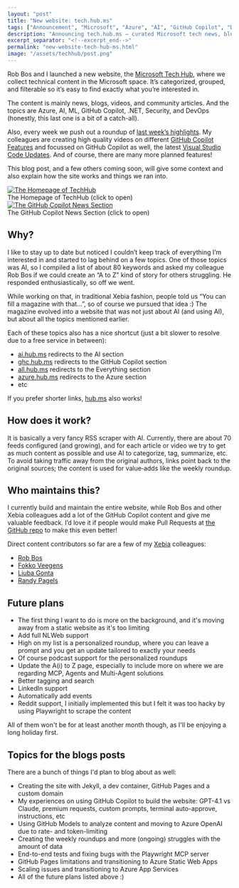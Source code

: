 ```yaml
---
layout: "post"
title: "New website: tech.hub.ms"
tags: ["Announcement", "Microsoft", "Azure", "AI", "GitHub Copilot", "DevOps", "Developer Tools", "Site Launch", "Roundups"]
description: "Announcing tech.hub.ms — curated Microsoft tech news, blogs, and videos with AI-powered categorization, tagging, and summaries, plus weekly roundups."
excerpt_separator: "<!--excerpt_end-->"
permalink: "new-website-tech-hub-ms.html"
image: "/assets/techhub/post.png"
---
```


Rob Bos and I launched a new website, the [Microsoft Tech Hub](https://tech.hub.ms), where we collect technical content in the Microsoft space. It’s categorized, grouped, and filterable so it’s easy to find exactly what you’re interested in.

The content is mainly news, blogs, videos, and community articles. And the topics are Azure, AI, ML, GitHub Copilot, .NET, Security, and DevOps (honestly, this last one is a bit of a catch-all).

Also, every week we push out a roundup of [last week’s highlights](https://hub.ms/2025-08-25-Weekly-AI-and-Tech-News-Roundup.html). My colleagues are creating high quality videos on different [GitHub Copilot Features](https://hub.ms/github-copilot/features.html) and focussed on GitHub Copilot as well, the latest [Visual Studio Code Updates](https://hub.ms/github-copilot/vscode-updates.html). And of course, there are many more planned features!<!--excerpt_end-->

This blog post, and a few others coming soon, will give some context and also explain how the site works and things we ran into.

<div class="image-gallery">
  <div class="image-item">
    <a href="https://hub.ms" target="_blank"><img src="{{ "/assets/techhub/homepage.png" | relative_url }}" alt="The Homepage of TechHub"></a>
    <div class="image-caption">The Homepage of TechHub (click to open)</div>
  </div>
  <div class="image-item">
    <a href="https://hub.ms/github-copilot/news" target="_blank"><img src="{{ "/assets/techhub/ghc-news.png" | relative_url }}" alt="The GitHub Copilot News Section"></a>
    <div class="image-caption">The GitHub Copilot News Section (click to open)</div>
  </div>
</div>

## Why?

I like to stay up to date but noticed I couldn’t keep track of everything I’m interested in and started to lag behind on a few topics. One of those topics was AI, so I compiled a list of about 80 keywords and asked my colleague Rob Bos if we could create an “A to Z” kind of story for others struggling. He responded enthusiastically, so off we went.

While working on that, in traditional Xebia fashion, people told us “You can fill a magazine with that…”, so of course we pursued that idea :) The magazine evolved into a website that was not just about AI (and using AI), but about all the topics mentioned earlier.

Each of these topics also has a nice shortcut (just a bit slower to resolve due to a free service in between):

- [ai.hub.ms](https://ai.hub.ms) redirects to the AI section
- [ghc.hub.ms](https://ghc.hub.ms) redirects to the GitHub Copilot section
- [all.hub.ms](https://all.hub.ms) redirects to the Everything section
- [azure.hub.ms](https://azure.hub.ms) redirects to the Azure section
- etc

If you prefer shorter links, [hub.ms](https://hub.ms) also works!

## How does it work?

It is basically a very fancy RSS scraper with AI. Currently, there are about 70 feeds configured (and growing), and for each article or video we try to get as much content as possible and use AI to categorize, tag, summarize, etc. To avoid taking traffic away from the original authors, links point back to the original sources; the content is used for value‑adds like the weekly roundup.

## Who maintains this?

I currently build and maintain the entire website, while Rob Bos and other Xebia colleagues add a lot of the GitHub Copilot content and give me valuable feedback. I’d love it if people would make Pull Requests at [the GitHub repo](https://github.com/techhubms/techhub) to make this even better!

Direct content contributors so far are a few of my [Xebia](https://xebia.com) colleagues:

- [Rob Bos](https://github.com/rajbos)
- [Fokko Veegens](https://github.com/FokkoVeegens)
- [Liuba Gonta](https://github.com/liubchigo)
- [Randy Pagels](https://github.com/PagelsR)

## Future plans

- The first thing I want to do is more on the background, and it's moving away from a static website as it's too limiting
- Add full NLWeb support
- High on my list is a personalized roundup, where you can leave a prompt and you get an update tailored to exactly your needs
- Of course podcast support for the personalized roundups
- Update the A(i) to Z page, especially to include more on where we are regarding MCP, Agents and Multi-Agent solutions
- Better tagging and search
- LinkedIn support
- Automatically add events
- Reddit support, I initially implemented this but I felt it was too hacky by using Playwright to scrape the content

All of them won't be for at least another month though, as I'll be enjoying a long holiday first.

## Topics for the blogs posts

There are a bunch of things I'd plan to blog about as well:

- Creating the site with Jekyll, a dev container, GitHub Pages and a custom domain
- My experiences on using GitHub Copilot to build the website: GPT-4.1 vs Claude, premium requests, custom prompts, terminal auto-approve, instructions, etc
- Using GitHub Models to analyze content and moving to Azure OpenAI due to rate- and token-limiting
- Creating the weekly roundups and more (ongoing) struggles with the amount of data
- End-to-end tests and fixing bugs with the Playwright MCP server
- GitHub Pages limitations and transitioning to Azure Static Web Apps
- Scaling issues and transitioning to Azure App Services
- All of the future plans listed above :)
